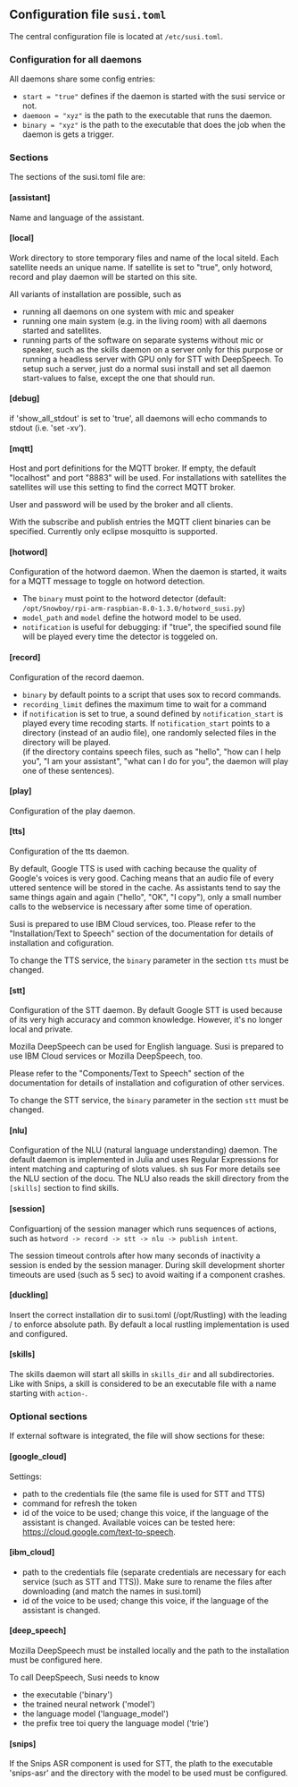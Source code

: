 ## Configuration file `susi.toml`

The central configuration file is located at `/etc/susi.toml`.

### Configuration for all daemons

All daemons share some config entries:

* `start = "true"` defines if the daemon
  is started with the susi service or not.
* `daemoon = "xyz"` is the path to the executable that runs the daemon.
* `binary = "xyz"` is the path to the executable that does the job when
  the daemon is gets a trigger.


### Sections

The sections of the susi.toml file are:

#### [assistant]
Name and language of the assistant.

#### [local]
Work directory to store temporary files and
name of the local siteId. Each satellite needs an unique name.
If satellite is set to "true", only hotword, record and play daemon will be started
on this site.

All variants of installation are possible, such as
* running all daemons
  on one system with mic and speaker
* running one main system (e.g. in the living room) with all daemons
  started and satellites.
* running parts of the software on separate systems without mic
  or speaker, such as the skills daemon on a server only for this
  purpose or running a headless server with GPU only for STT with
  DeepSpeech. To setup such a server, just do a normal susi install
  and set all daemon start-values to false, except the one that should run.

#### [debug]
if 'show_all_stdout' is set to 'true', all daemons will echo commands to
stdout (i.e. 'set -xv').


#### [mqtt]
Host and port definitions for the MQTT broker. If empty, the default
"localhost" and port "8883" will be used. For installations with satellites
the satellites will use this setting to find the correct MQTT broker.

User and password will be used by the broker and all clients.

With the subscribe and publish entries the MQTT client binaries can be specified.
Currently only eclipse mosquitto is supported.

#### [hotword]
Configuration of the hotword daemon.
When the daemon is started, it waits for a MQTT message to toggle on
hotword detection.
* The `binary` must  point to the hotword detector (default:
  `/opt/Snowboy/rpi-arm-raspbian-8.0-1.3.0/hotword_susi.py`)
* `model_path` and `model` define the hotword model to be used.
* `notification` is useful for debugging: if "true", the specified
  sound file will be played every time the detector is toggeled on.

#### [record]
Configuration of the record daemon.

* `binary` by default points to a script that uses sox to record commands.
* `recording_limit` defines the maximum time to wait for a command
* if `notification` is set to true, a sound defined by `notification_start`
  is played every time recoding starts. If `notification_start` points to
  a directory (instead of an audio file), one randomly selected files in the
  directory will be played.    
  (if the directory contains speech files, such as "hello", "how can I help you",
  "I am your assistant", "what can I do for you", the daemon will play
  one of these sentences).

#### [play]
Configuration of the play daemon.

#### [tts]
Configuration of the tts daemon.

By default, Google TTS is used with caching because the quality of Google's
voices is very good. Caching means that an audio file of every
uttered sentence will be stored in the cache. As assistants tend to say the same
things again and again ("hello", "OK", "I copy"), only a small number calls to the webservice
is necessary after some time of operation.

Susi is prepared to use IBM Cloud services, too.
Please refer to the "Installation/Text to Speech"
section of the documentation for details of installation and cofiguration.

To change the TTS service, the `binary` parameter in the section `tts`
must be changed.

#### [stt]
Configuration of the STT daemon.
By default Google STT is used because of its very high accuracy and common
knowledge. However, it's no longer local and private.    

Mozilla DeepSpeech can be used for English language.
Susi is prepared to use IBM Cloud services or Mozilla DeepSpeech, too.

Please refer to the "Components/Text to Speech"
section of the documentation for details of installation and cofiguration
of other services.

To change the STT service, the `binary` parameter in the section `stt`
must be changed.

#### [nlu]
Configuration of the NLU (natural language understanding) daemon.
The default daemon is implemented in Julia and uses Regular Expressions
for intent matching and capturing of slots values.
sh sus
For more details see the NLU section of the docu.
The NLU also reads the skill directory from the `[skills]` section to find
skills.


#### [session]
Configuartionj of the session manager which runs sequences of
actions, such as `hotword -> record -> stt -> nlu -> publish intent`.

The session timeout controls after how many seconds of inactivity a session
is ended by the session manager.
During skill development shorter timeouts are used (such as 5 sec) to
avoid waiting if a component crashes.


#### [duckling]
Insert the correct installation dir to susi.toml
(/opt/Rustling) with the leading / to enforce
absolute path.
By default a local rustling implementation is used and configured.

#### [skills]
The skills daemon will start all skills in `skills_dir` and all subdirectories.
Like with Snips, a skill is considered to be an executable file with a
name starting with `action-`.


### Optional sections

If external software is integrated, the file will show sections for these:

#### [google_cloud]
Settings:
* path to the credentials file (the same file is used for STT and TTS)
* command for refresh the token
* id of the voice to be used; change this voice, if the language
  of the assistant is changed.
  Available voices can be tested here: https://cloud.google.com/text-to-speech.

#### [ibm_cloud]
* path to the credentials file
  (separate credentials are necessary for each service (such as STT and TTS)).
  Make sure to rename the files after downloading (and match the names
  in susi.toml)
* id of the voice to be used; change this voice, if the language
  of the assistant is changed.

#### [deep_speech]
Mozilla DeepSpeech must be installed locally and the path to
the installation must be configured here.

To call DeepSpeech, Susi needs to know
* the executable ('binary')
* the trained neural network ('model')
* the language model ('language_model')
* the prefix tree toi query the language model ('trie')


#### [snips]
If the Snips ASR component is used for STT, the plath to the
executable 'snips-asr' and the directory with the model to be used
must be configured.
